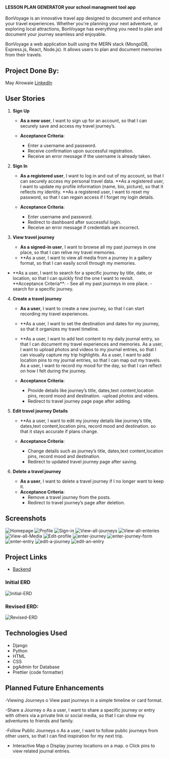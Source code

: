 #### LESSON PLAN GENERATOR your school managment tool app

BonVoyage is an innovative travel app designed to document and enhance your travel experiences. Whether you're planning your next adventure, or exploring local attractions, BonVoyage has everything you need to plan and document your journey seamless and enjoyable.

BonVoyage a web application built using the MERN stack (MongoDB, Express.js, React, Node.js). It allows users to plan and document memories from their travels.

## Project Done By:

May Alrowaie [LinkedIn](https://www.linkedin.com/in/may-alrowaie)

## User Stories

1. **Sign Up**

   - **As a new user**, I want to sign up for an account, so that I can securely save and access my travel journey’s.

   - **Acceptance Criteria**:
     - Enter a username and password.
     - Receive confirmation upon successful registration.
     - Receive an error message if the username is already taken.

2. **Sign In**

   - **As a registered user**, I want to log in and out of my account, so that I can securely access my personal travel data.
     **As a registered user, I want to update my profile information (name, bio, picture), so that it reflects my identity.
     **As a registered user, I want to reset my password, so that I can regain access if I forget my login details.

   - **Acceptance Criteria**:
     - Enter username and password.
     - Redirect to dashboard after successful login.
     - Receive an error message if credentials are incorrect.

3. **View travel journey**

   - **As a signed-in user**, I want to browse all my past journeys in one place, so that I can relive my travel memories.
   - \*\*As a user, I want to view all media from a journey in a gallery format, so that I can easily scroll through my memories.

- **As a user, I want to search for a specific journey by title, date, or location, so that I can quickly find the one I want to revisit.
  **Acceptance Criteria\*\*: - See all my past journeys in one place. - search for a specific journey.

4. **Create a travel journey**

   - **As a user**, I want to create a new journey, so that I can start recording my travel experiences.
   - \*\*As a user, I want to set the destination and dates for my journey, so that it organizes my travel timeline.
   - \*\*As a user, I want to add text content to my daily journal entry, so that I can document my travel experiences and memories.
     As a user, I want to upload photos and videos to my journal entries, so that I can visually capture my trip highlights.
     As a user, I want to add location pins to my journal entries, so that I can map out my travels.
     As a user, I want to record my mood for the day, so that I can reflect on how I felt during the journey.

   - **Acceptance Criteria**:
     - Provide details like journey’s title, dates,text content,location pins, record mood and destination.
       -upload photos and videos.
     - Redirect to travel journey page page after adding.

5. **Edit travel journey Details**

   - \*\*As a user, I want to edit my journey details like journey’s title, dates,text content,location pins, record mood and destination. so that it stays accurate if plans change.

   - **Acceptance Criteria**:
     - Change details such as journey’s title, dates,text content,location pins, record mood and destination.
     - Redirect to updated travel journey page after saving.

6. **Delete a travel journey**
   - **As a user**, I want to delete a travel journey if I no longer want to keep it.
   - **Acceptance Criteria**:
     - Remove a travel journey from the posts.
     - Redirect to travel journey’s page after deletion.

## Screenshots

![Homepage](image.png)
![Profile](image-1.png)
![Sign-in](image-2.png)
![View-all-journeys](image-3.png)
![View-all-enteries](image-4.png)
![View-all-Media](image-5.png)
![Edit-profile](image-6.png)
![enter-journey](image-7.png)
![enter-journey-form](image-8.png)
![enter-entry](image-9.png)
![edit-a-journey](image-11.png)
![edit-an-entry](image-10.png)

## Project Links

- [Backend](https://github.com/May-alrowaie/lesson-planner)

### Initial ERD

![Initial-ERD](public/ERD.png)

### Revised ERD:

![Revised-ERD](image-12.png)

## Technologies Used

- Django
- Python
- HTML
- CSS
- pgAdmin for Database
- Prettier (code formatter)

## Planned Future Enhancements

-Viewing Journeys
o View past journeys in a simple timeline or card format.

-Share a Journey
o As a user, I want to share a specific journey or entry with others via a private link or social media, so that I can show my adventures to friends and family.

-Follow Public Journeys
o As a user, I want to follow public journeys from other users, so that I can find inspiration for my next trip.

- Interactive Map
  o Display journey locations on a map.
  o Click pins to view related journal entries.
